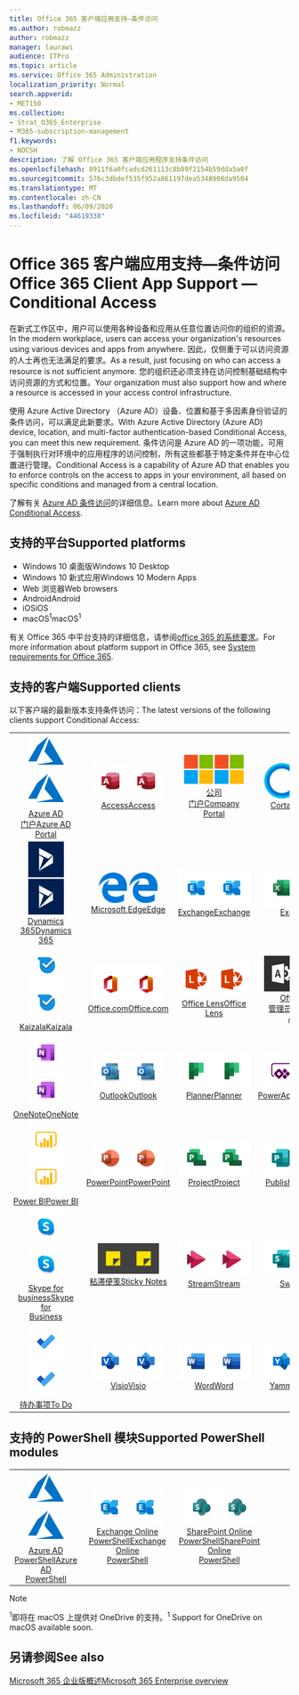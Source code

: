 ```yaml
---
title: Office 365 客户端应用支持—条件访问
ms.author: robmazz
author: robmazz
manager: laurawi
audience: ITPro
ms.topic: article
ms.service: Office 365 Administration
localization_priority: Normal
search.appverid:
- MET150
ms.collection:
- Strat_O365_Enterprise
- M365-subscription-management
f1.keywords:
- NOCSH
description: 了解 Office 365 客户端应用程序支持条件访问
ms.openlocfilehash: 8911f6a0fcadcd261113c8b89f2154b59dda5a0f
ms.sourcegitcommit: 576c3dbdef535f952a861197dea5348908da9504
ms.translationtype: MT
ms.contentlocale: zh-CN
ms.lasthandoff: 06/09/2020
ms.locfileid: "44619338"
---
```

# <a name="office-365-client-app-support--conditional-access"></a><span data-ttu-id="7cf59-103">Office 365 客户端应用支持—条件访问</span><span class="sxs-lookup"><span data-stu-id="7cf59-103">Office 365 Client App Support — Conditional Access</span></span>

<span data-ttu-id="7cf59-104">在新式工作区中，用户可以使用各种设备和应用从任意位置访问你的组织的资源。</span><span class="sxs-lookup"><span data-stu-id="7cf59-104">In the modern workplace, users can access your organization's resources using various devices and apps from anywhere.</span></span> <span data-ttu-id="7cf59-105">因此，仅侧重于可以访问资源的人士再也无法满足的要求。</span><span class="sxs-lookup"><span data-stu-id="7cf59-105">As a result, just focusing on who can access a resource is not sufficient anymore.</span></span> <span data-ttu-id="7cf59-106">您的组织还必须支持在访问控制基础结构中访问资源的方式和位置。</span><span class="sxs-lookup"><span data-stu-id="7cf59-106">Your organization must also support how and where a resource is accessed in your access control infrastructure.</span></span>

<span data-ttu-id="7cf59-107">使用 Azure Active Directory （Azure AD）设备、位置和基于多因素身份验证的条件访问，可以满足此新要求。</span><span class="sxs-lookup"><span data-stu-id="7cf59-107">With Azure Active Directory (Azure AD) device, location, and multi-factor authentication-based Conditional Access, you can meet this new requirement.</span></span> <span data-ttu-id="7cf59-108">条件访问是 Azure AD 的一项功能，可用于强制执行对环境中的应用程序的访问控制，所有这些都基于特定条件并在中心位置进行管理。</span><span class="sxs-lookup"><span data-stu-id="7cf59-108">Conditional Access is a capability of Azure AD that enables you to enforce controls on the access to apps in your environment, all based on specific conditions and managed from a central location.</span></span>

<span data-ttu-id="7cf59-109">了解有关 [Azure AD 条件访问](https://docs.microsoft.com/azure/active-directory/conditional-access/)的详细信息。</span><span class="sxs-lookup"><span data-stu-id="7cf59-109">Learn more about [Azure AD Conditional Access](https://docs.microsoft.com/azure/active-directory/conditional-access/).</span></span>

## <a name="supported-platforms"></a><span data-ttu-id="7cf59-110">支持的平台</span><span class="sxs-lookup"><span data-stu-id="7cf59-110">Supported platforms</span></span>

 - <span data-ttu-id="7cf59-111">Windows 10 桌面版</span><span class="sxs-lookup"><span data-stu-id="7cf59-111">Windows 10 Desktop</span></span>
 - <span data-ttu-id="7cf59-112">Windows 10 新式应用</span><span class="sxs-lookup"><span data-stu-id="7cf59-112">Windows 10 Modern Apps</span></span>
 - <span data-ttu-id="7cf59-113">Web 浏览器</span><span class="sxs-lookup"><span data-stu-id="7cf59-113">Web browsers</span></span>
 - <span data-ttu-id="7cf59-114">Android</span><span class="sxs-lookup"><span data-stu-id="7cf59-114">Android</span></span>
 - <span data-ttu-id="7cf59-115">iOS</span><span class="sxs-lookup"><span data-stu-id="7cf59-115">iOS</span></span>
 - <span data-ttu-id="7cf59-116">macOS<sup>1</sup></span><span class="sxs-lookup"><span data-stu-id="7cf59-116">macOS<sup>1</sup></span></span>

<span data-ttu-id="7cf59-117">有关 Office 365 中平台支持的详细信息，请参阅[office 365 的系统要求](https://products.office.com/office-system-requirements)。</span><span class="sxs-lookup"><span data-stu-id="7cf59-117">For more information about platform support in Office 365, see [System requirements for Office 365](https://products.office.com/office-system-requirements).</span></span>

## <a name="supported-clients"></a><span data-ttu-id="7cf59-118">支持的客户端</span><span class="sxs-lookup"><span data-stu-id="7cf59-118">Supported clients</span></span>

<span data-ttu-id="7cf59-119">以下客户端的最新版本支持条件访问：</span><span class="sxs-lookup"><span data-stu-id="7cf59-119">The latest versions of the following clients support Conditional Access:</span></span>

| | | | | | |
|:---:|:---:|:---:|:---:|:---:|:---:|
| <span data-ttu-id="7cf59-120">![Azure 图标](media/o365-azure-64x64.png)</span><span class="sxs-lookup"><span data-stu-id="7cf59-120">![Azure icon](media/o365-azure-64x64.png)</span></span> <br> [<span data-ttu-id="7cf59-121">Azure AD <br> 门户</span><span class="sxs-lookup"><span data-stu-id="7cf59-121">Azure AD <br> Portal </span></span>](https://azure.microsoft.com/features/azure-portal/) | <span data-ttu-id="7cf59-122">![Access 图标](media/o365-access-64x64.png)</span><span class="sxs-lookup"><span data-stu-id="7cf59-122">![Access icon](media/o365-access-64x64.png)</span></span> <br> [<span data-ttu-id="7cf59-123">Access</span><span class="sxs-lookup"><span data-stu-id="7cf59-123">Access</span></span>](https://products.office.com/access) | <span data-ttu-id="7cf59-124">![公司门户图标](media/o365-microsoft-64x64.png)</span><span class="sxs-lookup"><span data-stu-id="7cf59-124">![Company portal icon](media/o365-microsoft-64x64.png)</span></span> <br> [<span data-ttu-id="7cf59-125">公司 <br> 门户</span><span class="sxs-lookup"><span data-stu-id="7cf59-125">Company <br> Portal </span></span>](https://docs.microsoft.com/intune-user-help/sign-in-to-the-company-portal)  | <span data-ttu-id="7cf59-126">![Cortana 图标](media/o365-cortana-64x64.png)</span><span class="sxs-lookup"><span data-stu-id="7cf59-126">![Cortana icon](media/o365-cortana-64x64.png)</span></span> <br> [<span data-ttu-id="7cf59-127">Cortana</span><span class="sxs-lookup"><span data-stu-id="7cf59-127">Cortana</span></span>](https://www.microsoft.com/cortana) | <span data-ttu-id="7cf59-128">![Delve 图标](media/o365-delve-64x64.png)</span><span class="sxs-lookup"><span data-stu-id="7cf59-128">![Delve icon](media/o365-delve-64x64.png)</span></span> <br> [<span data-ttu-id="7cf59-129">Delve</span><span class="sxs-lookup"><span data-stu-id="7cf59-129">Delve</span></span>](https://products.office.com/business/intelligent-search) 
| <span data-ttu-id="7cf59-130">![Dynamics 365 图标](media/o365-dynamics365-64x64.png)</span><span class="sxs-lookup"><span data-stu-id="7cf59-130">![Dynamics 365 icon](media/o365-dynamics365-64x64.png)</span></span> <br> [<span data-ttu-id="7cf59-131">Dynamics 365</span><span class="sxs-lookup"><span data-stu-id="7cf59-131">Dynamics 365</span></span>](https://dynamics.microsoft.com) | <span data-ttu-id="7cf59-132">![边缘图标](media/o365-edge-64x64.png)</span><span class="sxs-lookup"><span data-stu-id="7cf59-132">![Edge icon](media/o365-edge-64x64.png)</span></span> <br> [<span data-ttu-id="7cf59-133">Microsoft Edge</span><span class="sxs-lookup"><span data-stu-id="7cf59-133">Edge</span></span>](https://www.microsoft.com/windows/microsoft-edge) | <span data-ttu-id="7cf59-134">![Exchange 图标](media/o365-exchange-64x64.png)</span><span class="sxs-lookup"><span data-stu-id="7cf59-134">![Exchange icon](media/o365-exchange-64x64.png)</span></span> <br> [<span data-ttu-id="7cf59-135">Exchange</span><span class="sxs-lookup"><span data-stu-id="7cf59-135">Exchange</span></span>](https://products.office.com/exchange/exchange-online) | <span data-ttu-id="7cf59-136">![Excel 图标](media/o365-excel-64x64.png)</span><span class="sxs-lookup"><span data-stu-id="7cf59-136">![Excel icon](media/o365-excel-64x64.png)</span></span> <br> [<span data-ttu-id="7cf59-137">Excel</span><span class="sxs-lookup"><span data-stu-id="7cf59-137">Excel</span></span>](https://products.office.com/excel) | <span data-ttu-id="7cf59-138">![Forms 图标](media/o365-forms-64x64.png)</span><span class="sxs-lookup"><span data-stu-id="7cf59-138">![Forms icon](media/o365-forms-64x64.png)</span></span> <br> [<span data-ttu-id="7cf59-139">Forms</span><span class="sxs-lookup"><span data-stu-id="7cf59-139">Forms</span></span>](https://flow.microsoft.com/connectors/shared_microsoftforms/microsoft-forms/) 
| <span data-ttu-id="7cf59-140">![Kaizala 图标](media/o365-kaizala-64x64.png)</span><span class="sxs-lookup"><span data-stu-id="7cf59-140">![Kaizala icon](media/o365-kaizala-64x64.png)</span></span> <br> [<span data-ttu-id="7cf59-141">Kaizala</span><span class="sxs-lookup"><span data-stu-id="7cf59-141">Kaizala</span></span>](https://products.office.com/en/business/microsoft-kaizala) | <span data-ttu-id="7cf59-142">![Office.com 图标](media/o365-office-64x64.png)</span><span class="sxs-lookup"><span data-stu-id="7cf59-142">![Office.com icon](media/o365-office-64x64.png)</span></span> <br> [<span data-ttu-id="7cf59-143">Office.com</span><span class="sxs-lookup"><span data-stu-id="7cf59-143">Office.com</span></span>](https://www.office.com/) | <span data-ttu-id="7cf59-144">![镜头图标](media/o365-lens-64x64.png)</span><span class="sxs-lookup"><span data-stu-id="7cf59-144">![Lens icon](media/o365-lens-64x64.png)</span></span> <br> [<span data-ttu-id="7cf59-145">Office Lens</span><span class="sxs-lookup"><span data-stu-id="7cf59-145">Office Lens</span></span>](https://www.microsoft.com/p/office-lens/9wzdncrfj3t8?activetab=pivot%3Aoverviewtab) | <span data-ttu-id="7cf59-146">![Office 365 管理员图标](media/o365-o365admin-64x64.png)</span><span class="sxs-lookup"><span data-stu-id="7cf59-146">![Office 365 Admin icon](media/o365-o365admin-64x64.png)</span></span> <br> [<span data-ttu-id="7cf59-147">Office 365 <br> 管理员</span><span class="sxs-lookup"><span data-stu-id="7cf59-147">Office 365 <br> Admin</span></span>](https://products.office.com/business/manage-office-365-admin-app) | <span data-ttu-id="7cf59-148">![OneDrive for Business 图标](media/o365-OneDrive-64x64.png)</span><span class="sxs-lookup"><span data-stu-id="7cf59-148">![OneDrive for Business icon](media/o365-OneDrive-64x64.png)</span></span> <br> [<span data-ttu-id="7cf59-149">OneDrive<sup>1</sup></span><span class="sxs-lookup"><span data-stu-id="7cf59-149">OneDrive<sup>1</sup></span></span>](https://products.office.com/onedrive-for-business/online-cloud-storage) 
| <span data-ttu-id="7cf59-150">![OneNote 图标](media/o365-OneNote-64x64.png)</span><span class="sxs-lookup"><span data-stu-id="7cf59-150">![OneNote icon](media/o365-OneNote-64x64.png)</span></span> <br> [<span data-ttu-id="7cf59-151">OneNote</span><span class="sxs-lookup"><span data-stu-id="7cf59-151">OneNote</span></span>](https://products.office.com/onenote) | <span data-ttu-id="7cf59-152">![Outlook 图标](media/o365-outlook-64x64.png)</span><span class="sxs-lookup"><span data-stu-id="7cf59-152">![Outlook icon](media/o365-outlook-64x64.png)</span></span> <br> [<span data-ttu-id="7cf59-153">Outlook</span><span class="sxs-lookup"><span data-stu-id="7cf59-153">Outlook</span></span>](https://products.office.com/outlook) | <span data-ttu-id="7cf59-154">![Planner 图标](media/o365-planner-64x64.png)</span><span class="sxs-lookup"><span data-stu-id="7cf59-154">![Planner icon](media/o365-planner-64x64.png)</span></span> <br> [<span data-ttu-id="7cf59-155">Planner</span><span class="sxs-lookup"><span data-stu-id="7cf59-155">Planner</span></span>](https://products.office.com/business/task-management-software) | <span data-ttu-id="7cf59-156">![PowerApps 图标](media/o365-powerapps-64x64.png)</span><span class="sxs-lookup"><span data-stu-id="7cf59-156">![PowerApps icon](media/o365-powerapps-64x64.png)</span></span> <br> [<span data-ttu-id="7cf59-157">PowerApps</span><span class="sxs-lookup"><span data-stu-id="7cf59-157">PowerApps</span></span>](https://powerapps.microsoft.com) | <span data-ttu-id="7cf59-158">![电源自动图标](media/o365-flow-64x64.png)</span><span class="sxs-lookup"><span data-stu-id="7cf59-158">![Power Automate icon](media/o365-flow-64x64.png)</span></span> <br> [<span data-ttu-id="7cf59-159">电源 <br> 自动化</span><span class="sxs-lookup"><span data-stu-id="7cf59-159">Power <br> Automate</span></span>](https://flow.microsoft.com)
| <span data-ttu-id="7cf59-160">![PowerBI 图标](media/o365-powerbi-64x64.png)</span><span class="sxs-lookup"><span data-stu-id="7cf59-160">![PowerBI icon](media/o365-powerbi-64x64.png)</span></span> <br> [<span data-ttu-id="7cf59-161">Power BI</span><span class="sxs-lookup"><span data-stu-id="7cf59-161">Power BI</span></span>](https://powerbi.microsoft.com) | <span data-ttu-id="7cf59-162">![PowerPoint 图标](media/o365-powerpoint-64x64.png)</span><span class="sxs-lookup"><span data-stu-id="7cf59-162">![PowerPoint icon](media/o365-powerpoint-64x64.png)</span></span> <br> [<span data-ttu-id="7cf59-163">PowerPoint</span><span class="sxs-lookup"><span data-stu-id="7cf59-163">PowerPoint</span></span>](https://products.office.com/powerpoint) | <span data-ttu-id="7cf59-164">![Project 图标](media/o365-project-64x64.png)</span><span class="sxs-lookup"><span data-stu-id="7cf59-164">![Project icon](media/o365-project-64x64.png)</span></span> <br> [<span data-ttu-id="7cf59-165">Project</span><span class="sxs-lookup"><span data-stu-id="7cf59-165">Project</span></span>](https://products.office.com/project) | <span data-ttu-id="7cf59-166">![Publisher 图标](media/o365-publisher-64x64.png)</span><span class="sxs-lookup"><span data-stu-id="7cf59-166">![Publisher icon](media/o365-publisher-64x64.png)</span></span> <br> [<span data-ttu-id="7cf59-167">Publisher</span><span class="sxs-lookup"><span data-stu-id="7cf59-167">Publisher</span></span>](https://products.office.com/publisher) | <span data-ttu-id="7cf59-168">![SharePoint 图标](media/o365-sharepoint-64x64.png)</span><span class="sxs-lookup"><span data-stu-id="7cf59-168">![SharePoint icon](media/o365-sharepoint-64x64.png)</span></span> <br> [<span data-ttu-id="7cf59-169">Sharepoint</span><span class="sxs-lookup"><span data-stu-id="7cf59-169">Sharepoint</span></span>](https://products.office.com/sharepoint) 
| <span data-ttu-id="7cf59-170">![Skype for Business 图标](media/o365-skypeforbusiness-64x64.png)</span><span class="sxs-lookup"><span data-stu-id="7cf59-170">![Skype for Business icon](media/o365-skypeforbusiness-64x64.png)</span></span> <br> [<span data-ttu-id="7cf59-171">Skype for <br> business</span><span class="sxs-lookup"><span data-stu-id="7cf59-171">Skype for <br> Business</span></span>](https://www.skype.com/business/) | <span data-ttu-id="7cf59-172">![粘滞便笺图标](media/o365-stickynotes-64x64.png)</span><span class="sxs-lookup"><span data-stu-id="7cf59-172">![Sticky Notes icon](media/o365-stickynotes-64x64.png)</span></span> <br> [<span data-ttu-id="7cf59-173">粘滞便笺</span><span class="sxs-lookup"><span data-stu-id="7cf59-173">Sticky Notes</span></span>](https://www.microsoft.com/p/microsoft-sticky-notes/9nblggh4qghw) | <span data-ttu-id="7cf59-174">![Stream 图标](media/o365-stream-64x64.png)</span><span class="sxs-lookup"><span data-stu-id="7cf59-174">![Stream icon](media/o365-stream-64x64.png)</span></span> <br> [<span data-ttu-id="7cf59-175">Stream</span><span class="sxs-lookup"><span data-stu-id="7cf59-175">Stream</span></span>](https://stream.microsoft.com) | <span data-ttu-id="7cf59-176">![Sway 图标](media/o365-sway-64x64.png)</span><span class="sxs-lookup"><span data-stu-id="7cf59-176">![Sway icon](media/o365-sway-64x64.png)</span></span> <br> [<span data-ttu-id="7cf59-177">Sway</span><span class="sxs-lookup"><span data-stu-id="7cf59-177">Sway</span></span>](https://sway.com) | <span data-ttu-id="7cf59-178">![Teams 图标](media/o365-teams-64x64.png)</span><span class="sxs-lookup"><span data-stu-id="7cf59-178">![Teams icon](media/o365-teams-64x64.png)</span></span> <br> [<span data-ttu-id="7cf59-179">Teams</span><span class="sxs-lookup"><span data-stu-id="7cf59-179">Teams</span></span>](https://products.office.com/microsoft-teams/group-chat-software) 
| <span data-ttu-id="7cf59-180">![To Do 图标](media/o365-todo-64x64.png)</span><span class="sxs-lookup"><span data-stu-id="7cf59-180">![To Do icon](media/o365-todo-64x64.png)</span></span> <br> [<span data-ttu-id="7cf59-181">待办事项</span><span class="sxs-lookup"><span data-stu-id="7cf59-181">To Do</span></span>](https://todo.microsoft.com) | <span data-ttu-id="7cf59-182">![Visio 图标](media/o365-visio-64x64.png)</span><span class="sxs-lookup"><span data-stu-id="7cf59-182">![Visio icon](media/o365-visio-64x64.png)</span></span> <br> [<span data-ttu-id="7cf59-183">Visio</span><span class="sxs-lookup"><span data-stu-id="7cf59-183">Visio</span></span>](https://products.office.com/visio/flowchart-software) | <span data-ttu-id="7cf59-184">![Word 图标](media/o365-word-64x64.png)</span><span class="sxs-lookup"><span data-stu-id="7cf59-184">![Word icon](media/o365-word-64x64.png)</span></span> <br> [<span data-ttu-id="7cf59-185">Word</span><span class="sxs-lookup"><span data-stu-id="7cf59-185">Word</span></span>](https://products.office.com/word) | <span data-ttu-id="7cf59-186">![Yammer 图标](media/o365-yammer-64x64.png)</span><span class="sxs-lookup"><span data-stu-id="7cf59-186">![Yammer icon](media/o365-yammer-64x64.png)</span></span> <br> [<span data-ttu-id="7cf59-187">Yammer</span><span class="sxs-lookup"><span data-stu-id="7cf59-187">Yammer</span></span>](https://products.office.com/yammer/yammer-overview)

## <a name="supported-powershell-modules"></a><span data-ttu-id="7cf59-188">支持的 PowerShell 模块</span><span class="sxs-lookup"><span data-stu-id="7cf59-188">Supported PowerShell modules</span></span>

| | | | | | |
|:---:|:---:|:---:|:---:|:---:|:---:|
| <span data-ttu-id="7cf59-189">![Azure 图标](media/o365-azure-64x64.png)</span><span class="sxs-lookup"><span data-stu-id="7cf59-189">![Azure icon](media/o365-azure-64x64.png)</span></span> <br> [<span data-ttu-id="7cf59-190">Azure AD <br> PowerShell</span><span class="sxs-lookup"><span data-stu-id="7cf59-190">Azure AD <br> PowerShell</span></span>](https://docs.microsoft.com/powershell/azure/active-directory/overview?view=azureadps-2.0) | <span data-ttu-id="7cf59-191">![Exchange 图标](media/o365-exchange-64x64.png)</span><span class="sxs-lookup"><span data-stu-id="7cf59-191">![Exchange icon](media/o365-exchange-64x64.png)</span></span> <br> [<span data-ttu-id="7cf59-192">Exchange Online <br> PowerShell</span><span class="sxs-lookup"><span data-stu-id="7cf59-192">Exchange Online <br> PowerShell</span></span>](https://docs.microsoft.com/powershell/exchange/exchange-online/exchange-online-powershell?view=exchange-ps) | <span data-ttu-id="7cf59-193">![SharePoint 图标](media/o365-sharepoint-64x64.png)</span><span class="sxs-lookup"><span data-stu-id="7cf59-193">![SharePoint icon](media/o365-sharepoint-64x64.png)</span></span> <br> [<span data-ttu-id="7cf59-194">SharePoint Online <br> PowerShell</span><span class="sxs-lookup"><span data-stu-id="7cf59-194">SharePoint Online <br> PowerShell</span></span>](https://docs.microsoft.com/powershell/sharepoint/sharepoint-online/connect-sharepoint-online)

> [!NOTE]
> <span data-ttu-id="7cf59-195"><sup>1</sup>即将在 macOS 上提供对 OneDrive 的支持。</span><span class="sxs-lookup"><span data-stu-id="7cf59-195"><sup>1</sup> Support for OneDrive on macOS available soon.</span></span>

## <a name="see-also"></a><span data-ttu-id="7cf59-196">另请参阅</span><span class="sxs-lookup"><span data-stu-id="7cf59-196">See also</span></span>

[<span data-ttu-id="7cf59-197">Microsoft 365 企业版概述</span><span class="sxs-lookup"><span data-stu-id="7cf59-197">Microsoft 365 Enterprise overview</span></span>](https://docs.microsoft.com/microsoft-365/enterprise/microsoft-365-overview)
